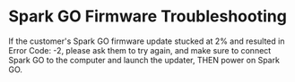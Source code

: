 # Spark GO Firmware Troubleshooting

If the customer's Spark GO firmware update stucked at 2% and resulted in Error Code: -2, please ask them to try again, and make sure to connect Spark GO to the computer and launch the updater, THEN power on Spark GO.